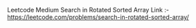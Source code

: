 Leetcode Medium 
Search in Rotated Sorted Array
Link :- https://leetcode.com/problems/search-in-rotated-sorted-array/



